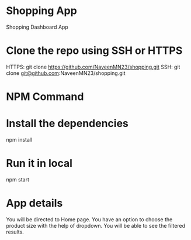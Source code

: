 # Shopping App
Shopping Dashboard App

# Clone the repo using SSH or HTTPS
HTTPS: git clone https://github.com/NaveenMN23/shopping.git
SSH: git clone git@github.com:NaveenMN23/shopping.git

# NPM Command
# Install the dependencies
npm install

# Run it in local
npm start

# App details
You will be directed to Home page.
You have an option to choose the product size with the help of dropdown.
You will be able to see the filtered results.


